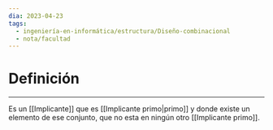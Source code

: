 ```yaml
---
dia: 2023-04-23
tags:
  - ingeniería-en-informática/estructura/Diseño-combinacional
  - nota/facultad
---
```

# Definición
---
Es un [[Implicante]] que es [[Implicante primo|primo]] y donde existe un elemento de ese conjunto, que no esta en ningún otro [[Implicante primo]].